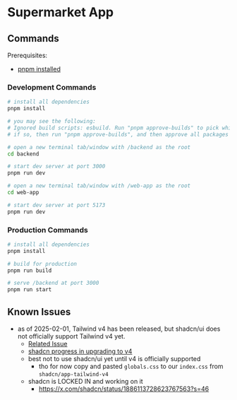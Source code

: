 # Supermarket App

## Commands

Prerequisites: 
- [pnpm installed](https://pnpm.io/installation)

### Development Commands

```bash
# install all dependencies
pnpm install

# you may see the following:
# Ignored build scripts: esbuild. Run "pnpm approve-builds" to pick which dependencies should be allowed to run scripts.
# if so, then run "pnpm approve-builds", and then approve all packages to build
```

```bash
# open a new terminal tab/window with /backend as the root
cd backend

# start dev server at port 3000
pnpm run dev
```

```bash
# open a new terminal tab/window with /web-app as the root
cd web-app

# start dev server at port 5173
pnpm run dev
```

### Production Commands

```bash
# install all dependencies
pnpm install

# build for production
pnpm run build

# serve /backend at port 3000
pnpm run start
```

## Known Issues
- as of 2025-02-01, Tailwind v4 has been released, but shadcn/ui does not officially support Tailwind v4 yet.
    - [Related Issue](https://github.com/shadcn-ui/ui/discussions/2996)
    - [shadcn progress in upgrading to v4](https://github.com/shadcn/app-tailwind-v4)
    - best not to use shadcn/ui yet until v4 is officially supported
        - tho for now copy and pasted `globals.css` to our `index.css` from `shadcn/app-tailwind-v4`
    - shadcn is LOCKED IN and working on it
        - https://x.com/shadcn/status/1886113728623767563?s=46

  